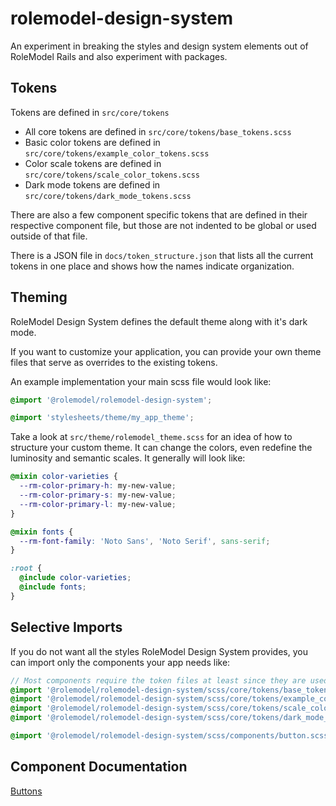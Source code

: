 # rolemodel-design-system

An experiment in breaking the styles and design system elements out of RoleModel Rails and also experiment with packages.

## Tokens

Tokens are defined in `src/core/tokens`

- All core tokens are defined in `src/core/tokens/base_tokens.scss`
- Basic color tokens are defined in `src/core/tokens/example_color_tokens.scss`
- Color scale tokens are defined in `src/core/tokens/scale_color_tokens.scss`
- Dark mode tokens are defined in `src/core/tokens/dark_mode_tokens.scss`

There are also a few component specific tokens that are defined in their respective component file, but those are not indented to be global or used outside of that file.

There is a JSON file in `docs/token_structure.json` that lists all the current tokens in one place and shows how the names indicate organization.

## Theming

RoleModel Design System defines the default theme along with it's dark mode.

If you want to customize your application, you can provide your own theme files that serve as overrides to the existing tokens.

An example implementation your main scss file would look like:

```scss
@import '@rolemodel/rolemodel-design-system';

@import 'stylesheets/theme/my_app_theme';
```

Take a look at `src/theme/rolemodel_theme.scss` for an idea of how to structure your custom theme. It can change the colors, even redefine the luminosity and semantic scales. It generally will look like:

```scss
@mixin color-varieties {
  --rm-color-primary-h: my-new-value;
  --rm-color-primary-s: my-new-value;
  --rm-color-primary-l: my-new-value;
}

@mixin fonts {
  --rm-font-family: 'Noto Sans', 'Noto Serif', sans-serif;
}

:root {
  @include color-varieties;
  @include fonts;
}
```

## Selective Imports

If you do not want all the styles RoleModel Design System provides, you can import only the components your app needs like:

```scss
// Most components require the token files at least since they are used throughout the system.
@import '@rolemodel/rolemodel-design-system/scss/core/tokens/base_tokens';
@import '@rolemodel/rolemodel-design-system/scss/core/tokens/example_color_tokens';
@import '@rolemodel/rolemodel-design-system/scss/core/tokens/scale_color_tokens';
@import '@rolemodel/rolemodel-design-system/scss/core/tokens/dark_mode_tokens';

@import '@rolemodel/rolemodel-design-system/scss/components/button.scss';
```

## Component Documentation

[Buttons](./docs/components/button/button.md)
